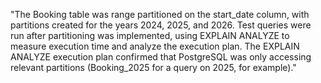 "The Booking table was range partitioned on the start_date column, with partitions created for the years 2024, 2025, and 2026. Test queries were run after partitioning was implemented, using EXPLAIN ANALYZE to measure execution time and analyze the execution plan. The EXPLAIN ANALYZE execution plan confirmed that PostgreSQL was only accessing relevant partitions (Booking_2025 for a query on 2025, for example)."